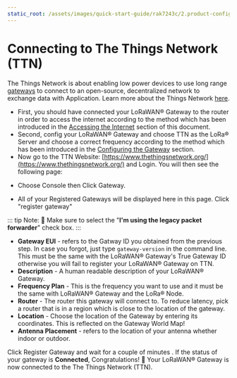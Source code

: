 ```yaml
---
static_root: /assets/images/quick-start-guide/rak7243c/2.product-configuration/4.connecting-ttn
---
```


# Connecting to The Things Network (TTN)

The Things Network is about enabling low power devices to use long range [gateways](https://www.thethingsnetwork.org/docs/gateways/) to connect to an open-source, decentralized network to exchange data with Application. Learn more about the Things Network [here](https://www.thethingsnetwork.org/docs/).

- First, you should have connected your LoRaWAN® Gateway to the router in order to access the internet according to the method which has been introduced in the [Accessing the Internet](/en-us/quick-start/rak7243c/accessing-your-gateway/accessing-the-internet.html) section of this document.
- Second, config your LoRaWAN® Gateway and choose TTN as the LoRa® Server and choose a correct frequency according to the method which has been introduced in the [Configuring the Gateway](/en-us/quick-start/rak7243c/configuring-the-gateway.html#server-is-ttn) section.
- Now go to the TTN Website: [https://www.thethingsnetwork.org/](https://www.thethingsnetwork.org/) and Login. You will then see the following page:

<rk-img
  :src="`${$frontmatter.static_root}/1.fnb3qqtayustdujbkhmt.jpg`"
  width="100%"
  figure-number="1"
  caption="The Things Network Home Page"
/>

- Choose Console then Click Gateway.

<rk-img
  :src="`${$frontmatter.static_root}/2.yeysczfmxhmlh26j6o28.jpg`"
  width="100%"
  figure-number="2"
  caption="The Things Network Console Page"
/>

<rk-img
  :src="`${$frontmatter.static_root}/3.qkmub7m7hgn0zzoi0cnh.jpg`"
  width="100%"
  figure-number="3"
  caption="Adding a Gateway to TTN"
/>

- All of your Registered Gateways will be displayed here in this page. Click "register gateway"

<rk-img
  :src="`${$frontmatter.static_root}/4.ohve3d6gfqksz1ctk27a.jpg`"
  width="100%"
  figure-number="4"
  caption="Registering your Gateway"
/>

::: tip Note:
:pencil: Make sure to select the \"**I'm using the legacy packet forwarder**\" check box.
:::

- **Gateway EUI** - refers to the Gatway ID you obtained from the previous step. In case you forgot, just type `gateway-version` in the command line. This must be the same with the LoRaWAN® Gateway's True Gateway ID otherwise you will fail to register your LoRaWAN® Gateway on TTN.
- **Description** - A human readable description of your LoRaWAN® Gateway.
- **Frequency Plan** - This is the frequency you want to use and it must be the same with LoRaWAN® Gateway and the LoRa® Node.
- **Router** - The router this gateway will connect to. To reduce latency, pick a router that is in a region which is close to the location of the gateway.
- **Location** - Choose the location of the Gateway by entering its coordinates. This is reflected on the Gateway World Map!
- **Antenna Placement** - refers to the location of your antenna whether indoor or outdoor.

Click Register Gateway and wait for a couple of minutes . If the status of your gateway is **Connected**, Congratulations! :tada: Your LoRaWAN® Gateway is now connected to the The Things Network (TTN).
